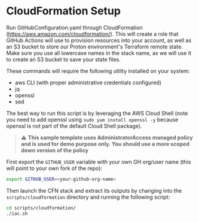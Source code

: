 # CloudFormation Setup

Run GitHubConfiguration.yaml through CloudFormation (https://aws.amazon.com/cloudformation/). This will create a role that GitHub Actions will use to provision resources into your account, as well as an S3 bucket to store our Proton environment's Terraform remote state. Make sure you use all lowercase names in the stack name, as we will use it to create an S3 bucket to save your state files.

These commands will require the following utility installed on your system: 
- aws CLI (with proper administrative credentials configured)
- jq 
- openssl
- sed

The best way to run this script is by leveraging the AWS Cloud Shell (note you need to add openssl using `sudo yum install openssl -y` because openssl is not part of the default Cloud Shell package).

> :warning: **This sample template uses AdministratorAccess managed policy and is used for demo purpose only. You should use a more scoped down version of the policy**

First export the `GITHUB_USER` variable with your own GH org/user name (this will point to your own fork of the repo): 
```sh
export GITHUB_USER=<your-github-org-name>
```
Then launch the CFN stack and extract its outputs by changing into the `scripts/cloudformation` directory and running the following script:

```sh
cd scripts/cloudformation/
./iac.sh
```
